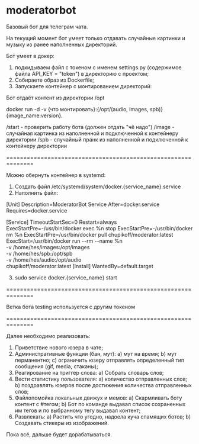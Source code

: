# moderatorbot
Базовый бот для телеграм чата.

На текущий момент бот умеет только отдавать случайные картинки и музыку из ранее наполненных директорий.

Бот умеет в докер:
1) подкидываем файл с токеном с именем settings.py (содержимое файла API_KEY = "token") в директорию с проектом;
2) Собираете образ из Dockerfile;
3) Запускаете контейнер с монтированием директорий:

Бот отдаёт контент из директории /opt

docker run -d -v {что монтировать}:{/opt/(audio, images, spb)} {image_name:version}.

/start - проверить работу бота (должен отдать "чё надо")
/image - случайная картинка из наполненной и подключенной к контейнеру директории
/spb   - случайный пранк из наполненной и подключенной к контейнеру директории

==============================================================

Можно обернуть контейнер в systemd:

1. Создать файл /etc/systemd/system/docker.{service_name}.service
2. Наполнить файл:

[Unit]
Description=ModeratorBot Service
After=docker.service
Requires=docker.service

[Service]
TimeoutStartSec=0
Restart=always
ExecStartPre=-/usr/bin/docker exec %n stop
ExecStartPre=-/usr/bin/docker rm %n
ExecStartPre=/usr/bin/docker pull chupikoff/moderator:latest
ExecStart=/usr/bin/docker run --rm --name %n \
    -v /home/hes/images:/opt/images \
    -v /home/hes/spb:/opt/spb \
    -v /home/hes/audio:/opt/audio \
    chupikoff/moderator:latest
[Install]
WantedBy=default.target

3. sudo service docker.{service_name} start

==============================================================

Ветка бота testing используется с другим токеном

==============================================================

Далее необходимо реализовать:

1) Приветствие нового юзера в чате;
2) Административные функции (бан, мут):
a) мут на время;
b) мут перманентно;
c) ограничить юзеру отправлять определенный тип сообщения (gif, media, стаканы);
3) Реагирование на триггер слова:
a) Собрать словарь слов;
4) Вести статистику пользователя:
a) количество отправленных слов;
b) поздравлять юзеров после достижения количества отправленных слов;
5) Файлопомойка локальных движух и мемов:
a) Скармливать боту контент с #тегом; 
b) Бот по команде выдавал список сохраненных им тегов и по выбранному тегу выдавал контент;
6) Развлекать:
a) Растить что угодно, надоела куча спамящих ботов;
b) Создавать стикеры из изображений.

Пока всё, дальше будет дорабатываться.
